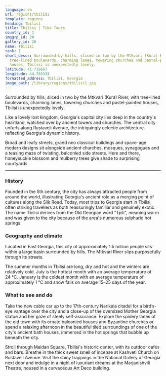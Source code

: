 ```yaml
---
language: en
url: regions/tbilisi
template: regions
heading: Tbilisi
title: Tbilisi | Tika Tours
country_id: 1
imggrp_id: 20
gallery_id: 20
name: Tbilisi
rank: 1
short_descr: Surrounded by hills, sliced in two by the Mtkvari (Kura) River, with
  tree-lined boulevards, charming lanes, towering churches and pastel-painted
  houses, Tbilisi is unexpectedly lovely.
latitude: 41.716667
longitude: 44.783333
formatted_address: Tbilisi, Georgia
image_path: /library/regions/tbilisi1.jpg
---
```

<div class="row content-row"><!-- 1160 (1)-->

</div>

<div class="row content-row"><!-- 1161 (2)-->
<div class="col-xs-12 col-sm-6 col-md-6"><!-- 1548 -->

Surrounded by hills, sliced in two by the Mtkvari (Kura) River, with tree\-lined
boulevards, charming lanes, towering churches and pastel\-painted houses, Tbilisi
is unexpectedly lovely.

Like a lovely lost kingdom, Georgia's capital city lies deep in the country's heartland,
watched over by ancient towers and churches. The central city unfurls along Rustaveli
Avenue, the intriguingly eclectic architecture reflecting Georgia's dynamic history.

</div>

<div class="col-xs-12 col-sm-6 col-md-6"><!-- 1549 -->

Broad and leafy streets, grand neo classical buildings and space\-age modern designs
sit alongside ancient churches, mosques, synagogues and a teasing maze of twisting,
balconied side streets. Here and there, honeysuckle blossom and mulberry trees give
shade to surprising courtyards.

</div>

</div>

<div class="row content-row"><!-- 1162 (3)-->
<div class="col-xs-12"><!-- 1550 -->

* * *

</div>

</div>

<div class="row content-row"><!-- 1163 (4)-->
<div class="col-xs-12 col-sm-6 col-md-6"><!-- 1551 -->

### History


Founded in the 5th century, the city has always attracted people from around the
world, illustrating Georgia's ancient role as a merging point of cultures along
the Silk Road. Today, most trips to Georgia start in Tbilisi, often striking travellers
as both reassuringly familiar and genuinely exotic. The name Tbilisi derives from
the Old Georgian word "Tpili", meaning warm and was given to the city because of
the area's numerous sulphuric hot springs.

### Geography and climate


Located in East Georgia, this city of approximately 1.5 million people sits within
a large basin surrounded by hills. The Mtkvari River slips purposefully through
its streets.

The summer months in Tbilisi are long, dry and hot and the winters are relatively
cold. July is the hottest month with an average temperature of 24 °C. January is
the coldest month with an average temperature of approximately 1 °C and snow falls
on average 15–25 days of the year.

</div>

<div class="col-xs-12 col-sm-6 col-md-6"><!-- 1552 -->

### What to see and do


Take the new cable car up to the 17th\-century Narikala citadel for a bird’s\-eye
vantage over the city and a close\-up of the oversized Mother Georgia statue and
her gaze of steely self\-assurance. Explore the spidery lanes of the old town with
its ornate balconied houses and Byzantine churches or spend a relaxing afternoon
in the beautiful tiled surroundings of one of the city's ancient bath houses, immersed
in the hot springs that bubble up beneath the city.

Stroll through Maidan Square, Tbilisi's historic center, with its outdoor cafés and
bars. Breathe in the thick sweet smell of incense at Kashveti Church on Rustaveli
Avenue. Visit the shiny trappings in the National Gallery of Georgia next door and
indulge in a night of luxuriant dreams at the Marjanishvili Theatre, housed in a
curvaceous Art Deco building.

</div>

</div>
